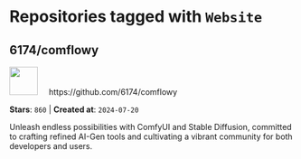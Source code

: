 # Repositories tagged with `Website`


## 6174/comflowy


<a href='https://github.com/6174/comflowy'>
<img src="https://avatars.githubusercontent.com/u/3872872?v=4" width="50" height="50"></a> &nbsp; &nbsp; https://github.com/6174/comflowy

**Stars**: `860` | **Created at**: `2024-07-20`


Unleash endless possibilities with ComfyUI and Stable Diffusion, committed to crafting refined AI-Gen tools and cultivating a vibrant community for both developers and users. 
